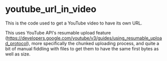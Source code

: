 # youtube_url_in_video
This is the code used to get a YouTube video to have its own URL.

This uses YouTube API's resumable upload feature (https://developers.google.com/youtube/v3/guides/using_resumable_upload_protocol), more specifically the chunked uploading process, and quite a bit of manual fiddling with files to get them to have the same first bytes as well as size.
